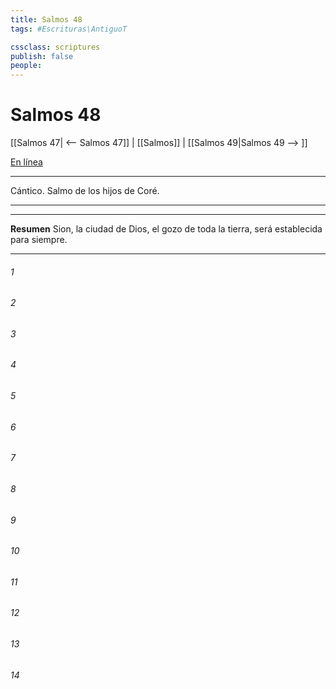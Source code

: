 ```yaml
---
title: Salmos 48
tags: #Escrituras\AntiguoT

cssclass: scriptures
publish: false
people:
---
```


# Salmos 48
[[Salmos 47| <-- Salmos 47]] | [[Salmos]] | [[Salmos 49|Salmos 49 --> ]]

[En línea](https://churchofjesuschrist.org/study/scriptures/ot/ps/48?lang=spa)

---
Cántico. Salmo de los hijos de Coré.

---

---
__Resumen__
Sion, la ciudad de Dios, el gozo de toda la tierra, será establecida para siempre.

---
###### 1 


###### 2 


###### 3 


###### 4 


###### 5 


###### 6 


###### 7 


###### 8 


###### 9 


###### 10 


###### 11 


###### 12 


###### 13 


###### 14 


